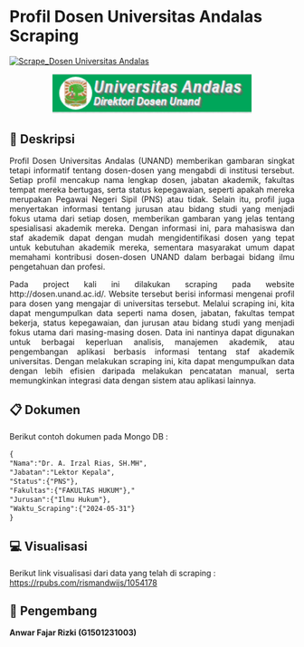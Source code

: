 # **Profil Dosen Universitas Andalas Scraping**

[![Scrape_Dosen Universitas Andalas](https://github.com/AnFaRiz/projek/actions/workflows/main.yml/badge.svg)](https://github.com/AnFaRiz/projek/actions/workflows/main.yml)

<p align="center" width="100%">
    <img width="70%" src="https://github.com/AnFaRiz/projek/blob/main/1.PNG">
</p>


## :blue_book: **Deskripsi**
<p align="justify">
Profil Dosen Universitas Andalas (UNAND) memberikan gambaran singkat tetapi informatif tentang dosen-dosen yang mengabdi di institusi tersebut. Setiap profil mencakup nama lengkap dosen, jabatan akademik, fakultas tempat mereka bertugas, serta status kepegawaian, seperti apakah mereka merupakan Pegawai Negeri Sipil (PNS) atau tidak. Selain itu, profil juga menyertakan informasi tentang jurusan atau bidang studi yang menjadi fokus utama dari setiap dosen, memberikan gambaran yang jelas tentang spesialisasi akademik mereka. Dengan informasi ini, para mahasiswa dan staf akademik dapat dengan mudah mengidentifikasi dosen yang tepat untuk kebutuhan akademik mereka, sementara masyarakat umum dapat memahami kontribusi dosen-dosen UNAND dalam berbagai bidang ilmu pengetahuan dan profesi.
</p>

<p align="justify">
Pada project kali ini dilakukan scraping pada website http://dosen.unand.ac.id/. Website tersebut berisi informasi mengenai profil para dosen yang mengajar di universitas tersebut. Melalui scraping ini, kita dapat mengumpulkan data seperti nama dosen, jabatan, fakultas tempat bekerja, status kepegawaian, dan jurusan atau bidang studi yang menjadi fokus utama dari masing-masing dosen. Data ini nantinya dapat digunakan untuk berbagai keperluan analisis, manajemen akademik, atau pengembangan aplikasi berbasis informasi tentang staf akademik universitas. Dengan melakukan scraping ini, kita dapat mengumpulkan data dengan lebih efisien daripada melakukan pencatatan manual, serta memungkinkan integrasi data dengan sistem atau aplikasi lainnya.
</p>

## :clipboard: **Dokumen**

Berikut contoh dokumen pada Mongo DB :

```
{
"Nama":"Dr. A. Irzal Rias, SH.MH",
"Jabatan":"Lektor Kepala",
"Status":{"PNS"},
"Fakultas":{"FAKULTAS HUKUM"},"
"Jurusan":{"Ilmu Hukum"},
"Waktu_Scraping":{"2024-05-31"}
}
```

## :computer: **Visualisasi**

Berikut link visualisasi dari data yang telah di scraping : https://rpubs.com/rismandwijs/1054178

## :walking: **Pengembang**
**Anwar Fajar Rizki (G1501231003)**
